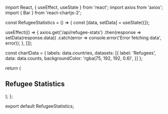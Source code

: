 import React, { useEffect, useState } from 'react';
import axios from 'axios';
import { Bar } from 'react-chartjs-2';

const RefugeeStatistics = () => {
  const [data, setData] = useState({});

  useEffect(() => {
    axios.get('/api/refugee-stats')
      .then(response => setData(response.data))
      .catch(error => console.error('Error fetching data', error));
  }, []);

  const chartData = {
    labels: data.countries,
    datasets: [{
      label: 'Refugees',
      data: data.counts,
      backgroundColor: 'rgba(75, 192, 192, 0.6)',
    }]
  };

  return (
    <div>
      <h2>Refugee Statistics</h2>
      <Bar data={chartData} />
    </div>
  );
};

export default RefugeeStatistics;

